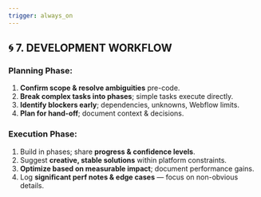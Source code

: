 ```yaml
---
trigger: always_on
---
```


## 🌀 7. DEVELOPMENT WORKFLOW

### Planning Phase:
1. **Confirm scope & resolve ambiguities** pre-code.
2. **Break complex tasks into phases**; simple tasks execute directly.
3. **Identify blockers early**; dependencies, unknowns, Webflow limits.
4. **Plan for hand-off**; document context & decisions.

### Execution Phase:
1. Build in phases; share **progress & confidence levels**.
2. Suggest **creative, stable solutions** within platform constraints.
3. **Optimize based on measurable impact**; document performance gains.
4. Log **significant perf notes & edge cases** — focus on non-obvious details.